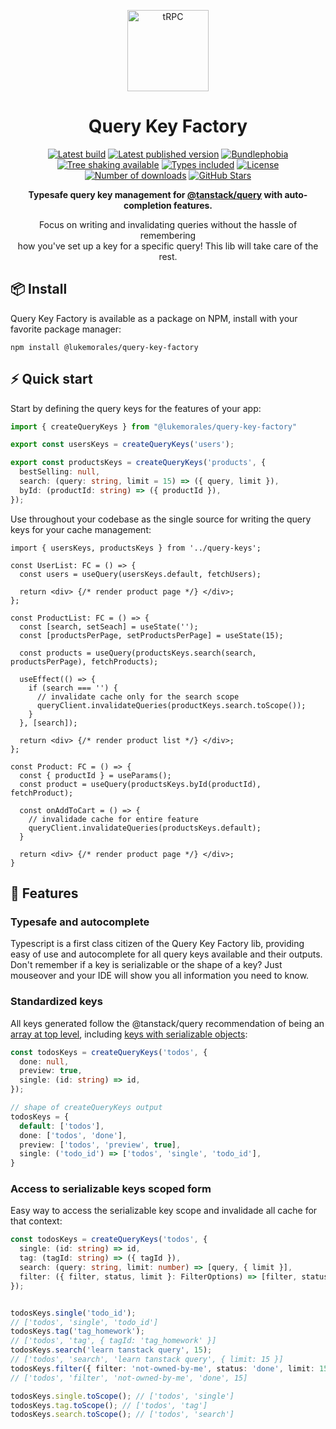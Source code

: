 <p align="center">
  <a href="https://github.com/lukemorales/query-key-factory"><img src="https://images.emojiterra.com/mozilla/512px/1f3ed.png" alt="tRPC" height="130"/ target="\_parent"></a>
</p>

<h1 align="center">Query Key Factory</h1>

<p align="center">
  <a href="https://github.com/lukemorales/query-key-factory/actions/workflows/tests.yml"><img src="https://github.com/lukemorales/query-key-factory/actions/workflows/tests.yml/badge.svg?branch=main" alt="Latest build" target="\_parent"></a>
  <a href="https://www.npmjs.com/package/@lukemorales/query-key-factory"><img src="https://badgen.net/npm/v/@lukemorales/query-key-factory" alt="Latest published version" target="\_parent"></a>
  <a href="https://bundlephobia.com/package/@lukemorales/query-key-factory@latest"><img src="https://badgen.net/bundlephobia/minzip/@lukemorales/query-key-factory" alt="Bundlephobia" target="\_parent"></a>
  <a href="https://bundlephobia.com/package/@lukemorales/query-key-factory@latest"><img src="https://badgen.net/bundlephobia/tree-shaking/@lukemorales/query-key-factory" alt="Tree shaking available" target="\_parent"></a>
  <a href="https://github.com/lukemorales/query-key-factory"><img src="https://badgen.net/npm/types/@lukemorales/query-key-factory" alt="Types included" target="\_parent"></a>
  <a href="https://www.npmjs.com/package/@lukemorales/query-key-factory"><img src="https://badgen.net/npm/license/@lukemorales/query-key-factory" alt="License" target="\_parent"></a>
  <a href="https://www.npmjs.com/package/@lukemorales/query-key-factory"><img src="https://badgen.net/npm/dt/@lukemorales/query-key-factory" alt="Number of downloads" target="\_parent"></a>
  <a href="https://github.com/lukemorales/query-key-factory"><img src="https://img.shields.io/github/stars/lukemorales/query-key-factory.svg?style=social&amp;label=Star" alt="GitHub Stars" target="\_parent"></a>
</p>

<p align="center">
  <strong>Typesafe query key management for <a href="https://tanstack.com/query" alt="Tanstack Query" target="\_parent">@tanstack/query</a> with auto-completion features.</strong>
</p>

<p align="center">
  Focus on writing and invalidating queries without the hassle of remembering<br/> how you've set up a key for a specific query! This lib will take care of the rest.
</p>

## 📦 Install
Query Key Factory is available as a package on NPM, install with your favorite package manager:

```dircolors
npm install @lukemorales/query-key-factory
```

## ⚡ Quick start
Start by defining the query keys for the features of your app:
```ts
import { createQueryKeys } from "@lukemorales/query-key-factory"

export const usersKeys = createQueryKeys('users');

export const productsKeys = createQueryKeys('products', {
  bestSelling: null,
  search: (query: string, limit = 15) => ({ query, limit }),
  byId: (productId: string) => ({ productId }),
});
```
Use throughout your codebase as the single source for writing the query keys for your cache management:
```tsx
import { usersKeys, productsKeys } from '../query-keys';

const UserList: FC = () => {
  const users = useQuery(usersKeys.default, fetchUsers);

  return <div> {/* render product page */} </div>;
};

const ProductList: FC = () => {
  const [search, setSeach] = useState('');
  const [productsPerPage, setProductsPerPage] = useState(15);

  const products = useQuery(productsKeys.search(search, productsPerPage), fetchProducts);

  useEffect(() => {
    if (search === '') {
      // invalidate cache only for the search scope
      queryClient.invalidateQueries(productKeys.search.toScope());
    }
  }, [search]);

  return <div> {/* render product list */} </div>;
};

const Product: FC = () => {
  const { productId } = useParams();
  const product = useQuery(productsKeys.byId(productId), fetchProduct);

  const onAddToCart = () => {
    // invalidade cache for entire feature
    queryClient.invalidateQueries(productsKeys.default);
  }

  return <div> {/* render product page */} </div>;
}
```

## 📝 Features
### Typesafe and autocomplete
Typescript is a first class citizen of the Query Key Factory lib, providing easy of use and autocomplete for all query keys available and their outputs. Don't remember if a key is serializable or the shape of a key? Just mouseover and your IDE will show you all information you need to know.

### Standardized keys
All keys generated follow the @tanstack/query recommendation of being an [array at top level](https://tanstack.com/query/v4/docs/guides/query-keys), including [keys with serializable objects](https://tanstack.com/query/v4/docs/guides/query-keys#array-keys-with-variables):

```ts
const todosKeys = createQueryKeys('todos', {
  done: null,
  preview: true,
  single: (id: string) => id,
});

// shape of createQueryKeys output
todosKeys = {
  default: ['todos'],
  done: ['todos', 'done'],
  preview: ['todos', 'preview', true],
  single: ('todo_id') => ['todos', 'single', 'todo_id'],
}
```

### Access to serializable keys scoped form
Easy way to access the serializable key scope and invalidade all cache for that context:
```ts
const todosKeys = createQueryKeys('todos', {
  single: (id: string) => id,
  tag: (tagId: string) => ({ tagId }),
  search: (query: string, limit: number) => [query, { limit }],
  filter: ({ filter, status, limit }: FilterOptions) => [filter, status, limit],
});


todosKeys.single('todo_id');
// ['todos', 'single', 'todo_id']
todosKeys.tag('tag_homework');
// ['todos', 'tag', { tagId: 'tag_homework' }]
todosKeys.search('learn tanstack query', 15);
// ['todos', 'search', 'learn tanstack query', { limit: 15 }]
todosKeys.filter({ filter: 'not-owned-by-me', status: 'done', limit: 15 });
// ['todos', 'filter', 'not-owned-by-me', 'done', 15]

todosKeys.single.toScope(); // ['todos', 'single']
todosKeys.tag.toScope(); // ['todos', 'tag']
todosKeys.search.toScope(); // ['todos', 'search']
```

